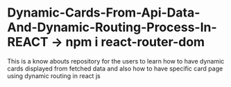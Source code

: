 # Dynamic-Cards-From-Api-Data-And-Dynamic-Routing-Process-In-REACT -> npm i react-router-dom
This is a know abouts repository for the users to learn how to have dynamic cards displayed from fetched data and also how to have specific card page using dynamic routing in react js 
